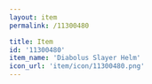 ```yaml
---
layout: item
permalink: /11300480

title: Item
id: '11300480'
item_name: 'Diabolus Slayer Helm'
icon_url: 'item/icon/11300480.png'
---
```

